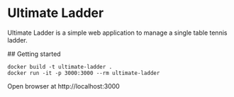 # Ultimate Ladder

Ultimate Ladder is a simple web application to manage a single table tennis ladder.

## Getting started

```
docker build -t ultimate-ladder .
docker run -it -p 3000:3000 --rm ultimate-ladder
```

Open browser at http://localhost:3000
